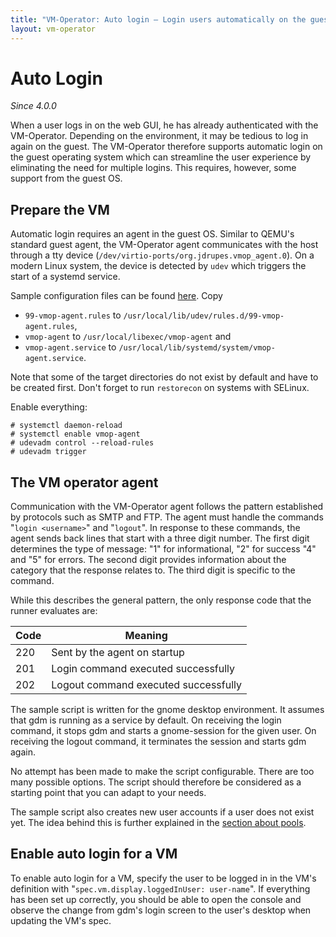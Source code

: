 ```yaml
---
title: "VM-Operator: Auto login — Login users automatically on the guest"
layout: vm-operator
---
```


# Auto Login

*Since 4.0.0*

When a user logs in on the web GUI, he has already authenticated with the
VM-Operator. Depending on the environment, it may be tedious to log in again
on the guest. The VM-Operator therefore supports automatic login on the guest
operating system which can streamline the user experience by eliminating
the need for multiple logins. This requires, however, some support from
the guest OS.

## Prepare the VM

Automatic login requires an agent in the guest OS. Similar to QEMU's
standard guest agent, the VM-Operator agent communicates with the host
through a tty device (`/dev/virtio-ports/org.jdrupes.vmop_agent.0`). On a modern
Linux system, the device is detected by `udev` which triggers the start
of a systemd service.

Sample configuration files can be found
[here](https://github.com/mnlipp/VM-Operator/tree/main/dev-example/vmop-agent).
Copy

  * `99-vmop-agent.rules` to `/usr/local/lib/udev/rules.d/99-vmop-agent.rules`,
  * `vmop-agent` to `/usr/local/libexec/vmop-agent` and
  * `vmop-agent.service` to `/usr/local/lib/systemd/system/vmop-agent.service`.

Note that some of the target directories do not exist by default and have to
be created first. Don't forget to run `restorecon` on systems with SELinux.

Enable everything:

```console
# systemctl daemon-reload
# systemctl enable vmop-agent
# udevadm control --reload-rules
# udevadm trigger
 ```

## The VM operator agent

Communication with the VM-Operator agent follows the pattern established
by protocols such as SMTP and FTP. The agent must handle the commands
"`login <username>`" and "`logout`". In response to these commands, the agent
sends back lines that start with a three digit number. The first digit
determines the type of message: "1" for informational, "2" for success
"4" and "5" for errors. The second digit provides information about the
category that the response relates to. The third digit is specific to
the command.

While this describes the general pattern, the only response code that
the runner evaluates are:

| Code | Meaning |
| ---- | ------- |
| 220  | Sent by the agent on startup |
| 201  | Login command executed successfully |
| 202  | Logout command executed successfully |

The sample script is written for the gnome desktop environment. It assumes
that gdm is running as a service by default. On receiving the login command,
it stops gdm and starts a gnome-session for the given user. On receiving the
logout command, it terminates the session and starts gdm again.

No attempt has been made to make the script configurable. There are too
many possible options. The script should therefore be considered as a
starting point that you can adapt to your needs.

The sample script also creates new user accounts if a user does not exist
yet. The idea behind this is further explained in the
[section about pools](pools.html#vm-pools).

## Enable auto login for a VM

To enable auto login for a VM, specify the user to be logged in in the VM's
definition with "`spec.vm.display.loggedInUser: user-name`". If everything has been
set up correctly, you should be able to open the console and observe the
change from gdm's login screen to the user's desktop when updating the
VM's spec.

